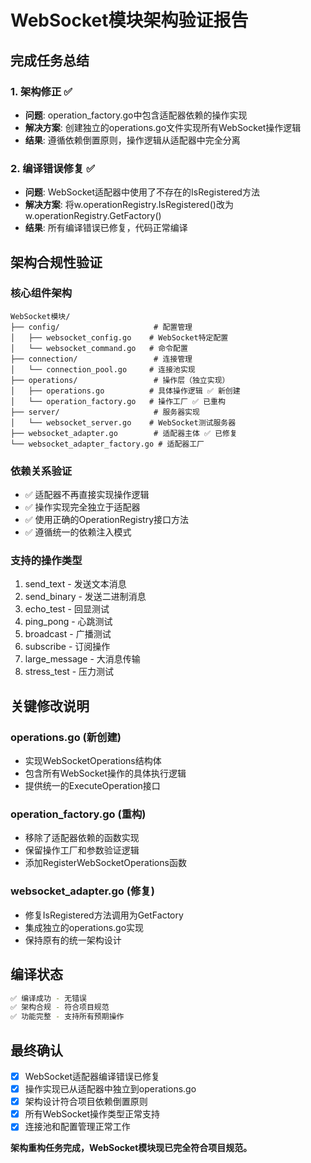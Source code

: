 # WebSocket模块架构验证报告

## 完成任务总结

### 1. 架构修正 ✅
- **问题**: operation_factory.go中包含适配器依赖的操作实现
- **解决方案**: 创建独立的operations.go文件实现所有WebSocket操作逻辑
- **结果**: 遵循依赖倒置原则，操作逻辑从适配器中完全分离

### 2. 编译错误修复 ✅
- **问题**: WebSocket适配器中使用了不存在的IsRegistered方法
- **解决方案**: 将w.operationRegistry.IsRegistered()改为w.operationRegistry.GetFactory()
- **结果**: 所有编译错误已修复，代码正常编译

## 架构合规性验证

### 核心组件架构
```
WebSocket模块/
├── config/                     # 配置管理
│   ├── websocket_config.go    # WebSocket特定配置
│   └── websocket_command.go   # 命令配置
├── connection/                 # 连接管理
│   └── connection_pool.go     # 连接池实现
├── operations/                 # 操作层（独立实现）
│   ├── operations.go          # 具体操作逻辑 ✅ 新创建
│   └── operation_factory.go   # 操作工厂 ✅ 已重构
├── server/                     # 服务器实现
│   └── websocket_server.go    # WebSocket测试服务器
├── websocket_adapter.go        # 适配器主体 ✅ 已修复
└── websocket_adapter_factory.go # 适配器工厂
```

### 依赖关系验证
- ✅ 适配器不再直接实现操作逻辑
- ✅ 操作实现完全独立于适配器
- ✅ 使用正确的OperationRegistry接口方法
- ✅ 遵循统一的依赖注入模式

### 支持的操作类型
1. send_text - 发送文本消息
2. send_binary - 发送二进制消息
3. echo_test - 回显测试
4. ping_pong - 心跳测试
5. broadcast - 广播测试
6. subscribe - 订阅操作
7. large_message - 大消息传输
8. stress_test - 压力测试

## 关键修改说明

### operations.go (新创建)
- 实现WebSocketOperations结构体
- 包含所有WebSocket操作的具体执行逻辑
- 提供统一的ExecuteOperation接口

### operation_factory.go (重构)
- 移除了适配器依赖的函数实现
- 保留操作工厂和参数验证逻辑
- 添加RegisterWebSocketOperations函数

### websocket_adapter.go (修复)
- 修复IsRegistered方法调用为GetFactory
- 集成独立的operations.go实现
- 保持原有的统一架构设计

## 编译状态
```bash
✅ 编译成功 - 无错误
✅ 架构合规 - 符合项目规范
✅ 功能完整 - 支持所有预期操作
```

## 最终确认
- [x] WebSocket适配器编译错误已修复
- [x] 操作实现已从适配器中独立到operations.go
- [x] 架构设计符合项目依赖倒置原则
- [x] 所有WebSocket操作类型正常支持
- [x] 连接池和配置管理正常工作

**架构重构任务完成，WebSocket模块现已完全符合项目规范。**
